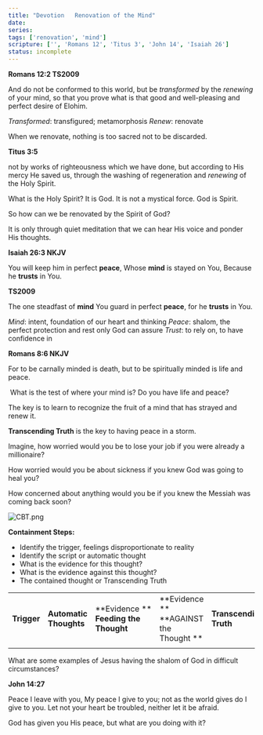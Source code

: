 ```yaml
---
title: "Devotion   Renovation of the Mind"
date: 
series: 
tags: ['renovation', 'mind']
scripture: ['', 'Romans 12', 'Titus 3', 'John 14', 'Isaiah 26']
status: incomplete
---
```


**Romans 12:2 TS2009**

And do not be conformed to this world, but be *transformed* by the *renewing* of your mind, so that you prove what is that good and well-pleasing and perfect desire of Elohim.

*Transformed*: transfigured; metamorphosis
*Renew*: renovate

When we renovate, nothing is too sacred not to be discarded.

**Titus 3:5**

not by works of righteousness which we have done, but according to His mercy He saved us, through the washing of regeneration and *renewing* of the Holy Spirit.

What is the Holy Spirit?
It is God. It is not a mystical force. God is Spirit.

So how can we be renovated by the Spirit of God?

It is only through quiet meditation that we can hear His voice and ponder His thoughts.

**Isaiah 26:3 NKJV**

You will keep him in perfect **peace**, Whose **mind** is stayed on You, Because he **trusts** in You.

**TS2009**

The one steadfast of **mind** You guard in perfect **peace**, for he **trusts** in You.

*Mind*: intent, foundation of our heart and thinking
*Peace*: shalom, the perfect protection and rest only God can assure
*Trust*: to rely on, to have confidence in

**Romans‬ ‭8:6‬ ‭NKJV‬‬**

For to be carnally minded is death, but to be spiritually minded is life and peace.

‭‭
What is the test of where your mind is?
Do you have life and peace?

The key is to learn to recognize the fruit of a mind that has strayed and renew it.

**Transcending Truth** is the key to having peace in a storm.

Imagine, how worried would you be to lose your job if you were already a millionaire?

How worried would you be about sickness if you knew God was going to heal you?

How concerned about anything would you be if you knew the Messiah was coming back soon?

![CBT.png](CBT.png)

**Containment Steps:**

- Identify the trigger, feelings disproportionate to reality
- Identify the script or automatic thought
- What is the evidence for this thought?
- What is the evidence against this thought?
- The contained thought or Transcending Truth

|     |     |     |     |     |
| --- | --- | --- | --- | --- |
| **Trigger** | **Automatic Thoughts** | **Evidence **<br>**Feeding the Thought** | **Evidence **<br>**AGAINST the Thought ** | **Transcending Truth** |
|     |     |     |     |     |

What are some examples of Jesus having the shalom of God in difficult circumstances?

**John 14:27**

Peace I leave with you, My peace I give to you; not as the world gives do I give to you. Let not your heart be troubled, neither let it be afraid.

God has given you His peace, but what are you doing with it?